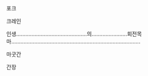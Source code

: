 포크

크레인

인생..............................................의.......................회전목마....................................................................................

마굿간

간장
